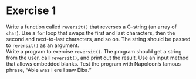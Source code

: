 # Exercise 1

Write a function called `reversit()` that reverses a C-string (an array of `char`). Use a `for` loop that swaps the first and last characters, then the second and next-to-last characters, and so on. The string should be passed to `reversit()` as an argument.\
Write a program to exercise `reversit()`. The program should get a string from the user, call `reversit()`, and print out the result. Use an input method that allows embedded blanks. Test the program with Napoleon’s famous phrase, “Able was I ere I saw Elba.”
